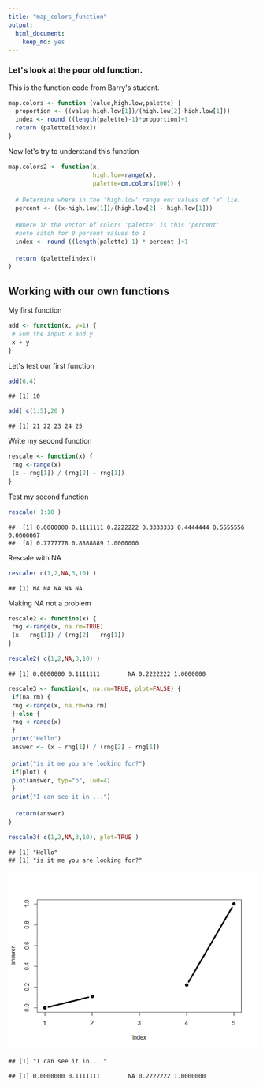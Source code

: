 ```yaml
---
title: "map_colors_function"
output: 
  html_document: 
    keep_md: yes
---
```




### Let's look at the poor old function.

This is the function code from Barry's student.


```r
map.colors <- function (value,high.low,palette) {
  proportion <- ((value-high.low[1])/(high.low[2]-high.low[1]))
  index <- round ((length(palette)-1)*proportion)+1
  return (palette[index])
}
```

Now let's try to understand this function


```r
map.colors2 <- function(x, 
                        high.low=range(x), 
                        palette=cm.colors(100)) {
  
  # Determine where in the 'high.low' range our values of 'x' lie.
  percent <- ((x-high.low[1])/(high.low[2] - high.low[1]))
  
  #Where in the vector of colors 'palette' is this 'percent'
  #note catch for 0 percent values to 1
  index <- round ((length(palette)-1) * percent )+1
  
  return (palette[index])
}
```


## Working with our own functions
My first function

```r
add <- function(x, y=1) {
 # Sum the input x and y
 x + y
}
```

Let's test our first function


```r
add(6,4)
```

```
## [1] 10
```


```r
add( c(1:5),20 )
```

```
## [1] 21 22 23 24 25
```


Write my second function

```r
rescale <- function(x) {
 rng <-range(x)
 (x - rng[1]) / (rng[2] - rng[1])
}
```

Test my second function

```r
rescale( 1:10 )
```

```
##  [1] 0.0000000 0.1111111 0.2222222 0.3333333 0.4444444 0.5555556 0.6666667
##  [8] 0.7777778 0.8888889 1.0000000
```

Rescale with NA

```r
rescale( c(1,2,NA,3,10) )
```

```
## [1] NA NA NA NA NA
```

Making NA not a problem

```r
rescale2 <- function(x) {
 rng <-range(x, na.rm=TRUE)
 (x - rng[1]) / (rng[2] - rng[1])
}
```


```r
rescale2( c(1,2,NA,3,10) )
```

```
## [1] 0.0000000 0.1111111        NA 0.2222222 1.0000000
```



```r
rescale3 <- function(x, na.rm=TRUE, plot=FALSE) {
 if(na.rm) {
 rng <-range(x, na.rm=na.rm)
 } else {
 rng <-range(x)
 }
 print("Hello")
 answer <- (x - rng[1]) / (rng[2] - rng[1])

 print("is it me you are looking for?")
 if(plot) {
 plot(answer, typ="b", lwd=4)
 }
 print("I can see it in ...")
 
  return(answer)
}
```


```r
rescale3( c(1,2,NA,3,10), plot=TRUE )
```

```
## [1] "Hello"
## [1] "is it me you are looking for?"
```

![](map_colors_function_files/figure-html/unnamed-chunk-12-1.png)<!-- -->

```
## [1] "I can see it in ..."
```

```
## [1] 0.0000000 0.1111111        NA 0.2222222 1.0000000
```












